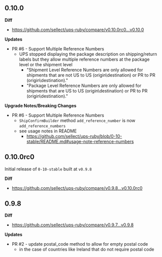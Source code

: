 0.10.0
-----------
**Diff**
- https://github.com/sellect/ups-ruby/compare/v0.10.0rc0...v0.10.0

**Updates**
- PR #6 - Support Multiple Reference Numbers
  - UPS stopped displaying the package description on shipping/return labels
    but they allow multiple reference numbers at the package level or the shipment level
    - "Shipment Level Reference Numbers are only allowed for shipments that are not US to US (origin\destination) or PR to PR (origin\destination)."
    - "Package Level Reference Numbers are only allowed for shipments that are US to US (origin\destination) or PR to PR (origin\destination)."

**Upgrade Notes/Breaking Changes**
- PR #6 - Support Multiple Reference Numbers
  - `ShipConfirmBuilder` method `add_reference_number` is now
    `add_reference_numbers`
  - see usage notes in README
    - https://github.com/sellect/ups-ruby/blob/0-10-stable/README.md#usage-note-reference-numbers

0.10.0rc0
-----------
Initial release of `0-10-stable` built at `v0.9.8`

**Diff**
- https://github.com/sellect/ups-ruby/compare/v0.9.8...v0.10.0rc0

0.9.8
-----------
**Diff**
- https://github.com/sellect/ups-ruby/compare/v0.9.7...v0.9.8

**Updates**
- PR #2 - update postal_code method to allow for empty postal code
  - in the case of countries like Ireland that do not require postal code
